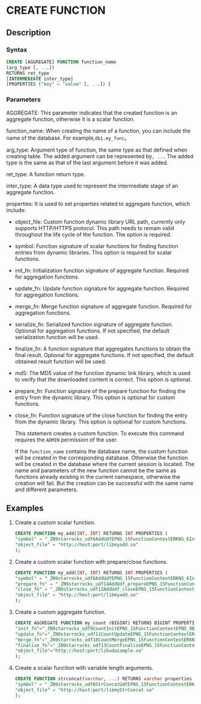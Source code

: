 # CREATE FUNCTION

## Description

### Syntax

```sql
CREATE [AGGREGATE] FUNCTION function_name
(arg_type [, ...])
RETURNS ret_type
[INTERMEDIATE inter_type]
[PROPERTIES ("key" = "value" [, ...]) ]
```

### Parameters

AGGREGATE: This parameter indicates that the created function is an aggregate function, otherwise it is a scalar function.

function_name: When creating the name of a function, you can include the name of the database. For example,`db1.my_func`。

arg_type: Argument type of function, the same type as that defined when creating table. The added argument can be represented by`, ...` The added type is the same as that of the last argument before it was added.

ret_type:  A function return type.

inter_type: A data type used to represent the intermediate stage of an aggregate function.

properties: It is used to set properties related to aggregate function, which include:

* object_file: Custom function dynamic library URL path, currently only supports HTTP/HTTPS protocol. This path needs to remain valid throughout the life cycle of the function. The option is required.

* symbol: Function signature of scalar functions for finding function entries from dynamic libraries. This option is required for scalar functions.

* init_fn: Initialization function signature of aggregate function. Required for aggregation functions.

* update_fn: Update function signature for aggregate function. Required for aggregation functions.

* merge_fn: Merge function signature of aggregate function. Required for aggregation functions.

* serialize_fn: Serialized function signature of aggregate function. Optional for aggregation functions. If not specified, the default serialization function will be used.

* finalize_fn: A function signature that aggregates functions to obtain the final result. Optional for aggregate functions. If not specified, the default obtained result function will be used.  

* md5: The MD5 value of the function dynamic link library, which is used to verify that the downloaded content is correct. This option is optional.

* prepare_fn: Function signature of the prepare function for finding the entry from the dynamic library. This option is optional for custom functions.

* close_fn: Function signature of the close function for finding the entry from the dynamic library. This option is optional for custom functions.

    This statement creates a custom function. To execute this command requires the `ADMIN` permission of the user.

    If the `function_name` contains the database name, the custom function will be created in the corresponding database. Otherwise the function will be created in the database where the current session is located. The name and parameters of the new function cannot be the same as functions already existing in the current namespace, otherwise the creation will fail. But the creation can be successful with the same name and different parameters.

## Examples

1. Create a custom scalar function.

    ```sql
    CREATE FUNCTION my_add(INT, INT) RETURNS INT PROPERTIES (
    "symbol" = "_ZN9starrocks_udf6AddUdfEPNS_15FunctionContextERKNS_6IntValES4_",
    "object_file" = "http://host:port/libmyadd.so"
    );
    ```

2. Create a custom scalar function with prepare/close functions.

    ```sql
    CREATE FUNCTION my_add(INT, INT) RETURNS INT PROPERTIES (
    "symbol" = "_ZN9starrocks_udf6AddUdfEPNS_15FunctionContextERKNS_6IntValES4_",
    "prepare_fn" = "_ZN9starrocks_udf14AddUdf_prepareEPNS_15FunctionContextENS0_18FunctionStateScopeE",
    "close_fn" = "_ZN9starrocks_udf12AddUdf_closeEPNS_15FunctionContextENS0_18FunctionStateScopeE",
    "object_file" = "http://host:port/libmyadd.so"
    );
    ```

3. Create a custom aggregate function.

    ```sql
    CREATE AGGREGATE FUNCTION my_count (BIGINT) RETURNS BIGINT PROPERTIES (
    "init_fn"="_ZN9starrocks_udf9CountInitEPNS_15FunctionContextEPNS_9BigIntValE",
    "update_fn"="_ZN9starrocks_udf11CountUpdateEPNS_15FunctionContextERKNS_6IntValEPNS_9BigIntValE",
    "merge_fn"="_ZN9starrocks_udf10CountMergeEPNS_15FunctionContextERKNS_9BigIntValEPS2_",
    "finalize_fn"="_ZN9starrocks_udf13CountFinalizeEPNS_15FunctionContextERKNS_9BigIntValE",
    "object_file"="http://host:port/libudasample.so"
    );
    ```

4. Create a scalar function with variable length arguments.

    ```sql
    CREATE FUNCTION strconcat(varchar, ...) RETURNS varchar properties (
    "symbol" = "_ZN9starrocks_udf6StrConcatUdfEPNS_15FunctionContextERKNS_6IntValES4_",
    "object_file" = "http://host:port/libmyStrConcat.so"
    );
    ```
